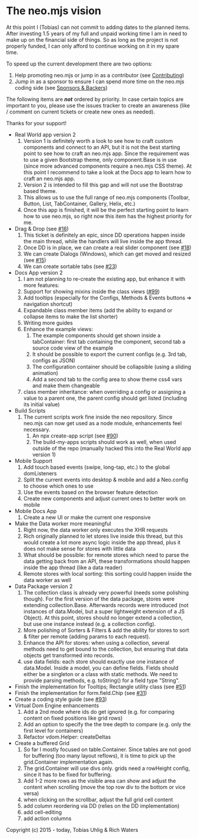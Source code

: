 # The neo.mjs vision

At this point I (Tobias) can not commit to adding dates to the planned items.
After investing 1.5 years of my full and unpaid working time I am in need to make up on the financial side of things.
So as long as the project is not properly funded, I can only afford to continue working on it in my spare time.

To speed up the current development there are two options:
1. Help promoting neo.mjs or jump in as a contributor (see <a href="../CONTRIBUTING.md">Contributing</a>)
2. Jump in as a sponsor to ensure I can spend more time on the neo.mjs coding side (see <a href="../BACKERS.md">Sponsors & Backers</a>)

The following items are ***not*** ordered by priority. In case certain topics are important to you, please use the issues
tracker to create an awareness (like / comment on current tickets or create new ones as needed).

Thanks for your support!

* Real World app version 2
    1. Version 1 is definitely worth a look to see how to craft custom components and connect to an API,
    but it is not the best starting point to see how to craft an neo.mjs app. Since the requirement was to use a given
    Bootstrap theme, only component.Base is in use (since more advanced components require a neo.mjs CSS theme).
    At this point I recommend to take a look at the Docs app to learn how to craft an neo.mjs app.
    2. Version 2 is intended to fill this gap and will not use the Bootstrap based theme.
    3. This allows us to use the full range of neo.mjs components (Toolbar, Button, List, TabContainer, Gallery, Helix, etc.)
    4. Once this app is finished, it will be the perfect starting point to learn how to use neo.mjs,
    so right now this item has the highest priority for me.
* Drag & Drop (see <a href="https://github.com/neomjs/neo/issues/16">#16</a>)
    1. This ticket is definitely an epic, since DD operations happen inside the main thread, while the handlers will
    live inside the app thread.
    2. Once DD is in place, we can create a real slider component (see <a href="https://github.com/neomjs/neo/issues/18">#18</a>)
    3. We can create Dialogs (Windows), which can get moved and resized (see <a href="https://github.com/neomjs/neo/issues/15">#15</a>)
    4. We can create sortable tabs (see <a href="https://github.com/neomjs/neo/issues/23">#23</a>)
* Docs App version 2
    1. I am not planning to re-create the existing app, but enhance it with more features:
    2. Support for showing mixins inside the class views (<a href="https://github.com/neomjs/neo/issues/99">#99</a>)
    3. Add tooltips (especially for the Configs, Methods & Events buttons => navigation shortcut)
    4. Expandable class member items (add the ability to expand or collapse items to make the list shorter)
    5. Writing more guides
    6. Enhance the example views:
        1. The example components should get shown inside a tabContainer: first tab containing the component,
        second tab a source code view of the example
        2. It should be possible to export the current configs (e.g. 3rd tab, configs as JSON)
        3. The configuration container should be collapsible (using a sliding animation)
        4. Add a second tab to the config area to show theme css4 vars and make them changeable
    7. class member inheritance: when overriding a config or assigning a value to a parent one, the parent config
    should get listed (including its initial value)
* Build Scripts
    1. The current scripts work fine inside the neo repository. Since neo.mjs can now get used as a node module,
    enhancements feel necessary.
        1. An npx create-app script (see <a href="https://github.com/neomjs/neo/issues/90">#90</a>)
        2. The build-my-apps scripts should work as well, when used outside of the repo (manually hacked this into the
        Real World app version 1)
* Mobile Support
    1. Add touch based events (swipe, long-tap, etc.) to the global domListeners
    2. Split the current events into desktop & mobile and add a Neo.config to choose which ones to use
    3. Use the events based on the browser feature detection
    4. Create new components and adjust current ones to better work on mobile
* Mobile Docs App
    1. Create a new UI or make the current one responsive
* Make the Data worker more meaningful
    1. Right now, the data worker only executes the XHR requests
    2. Rich originally planned to let stores live inside this thread, but this would create a lot more async logic inside
    the app thread, plus it does not make sense for stores with little data
    3. What should be possible: for remote stores which need to parse the data getting back from an API, these transformations
    should happen inside the app thread (like a data reader)
    4. Remote stores with local sorting: this sorting could happen inside the data worker as well
* Data Package version 2
    1. The collection class is already very powerful (needs some polishing though). For the first version of the data
    package, stores were extending collection.Base. Afterwards records were introduced (not instances of data.Model,
    but a super lightweight extension of a JS Object). At this point, stores should no longer extend a collection,
    but use one instance instead (e.g. a collection config).
    2. More polishing of Sorters & Filters & add the ability for stores to sort & filter per remote (adding params to
    each request).
    3. Enhance the API for stores: when using a collection, several methods need to get bound to the collection, but
    ensuring that data objects get transformed into records.
    4. use data fields: each store should exactly use one instance of data.Model. Inside a model, you can define fields.
    Fields should either be a singleton or a class with static methods. We need to provide parsing methods, e.g. toString()
    for a field type "String".
* Finish the implementation for Tooltips; Rectangle utility class (see <a href="https://github.com/neomjs/neo/issues/51">#51</a>)
* Finish the implementation for form.field.Chip (see <a href="https://github.com/neomjs/neo/issues/31">#31</a>)
* Create a coding style guide (see <a href="https://github.com/neomjs/neo/issues/93">#93</a>)
* Virtual Dom Engine enhancements
    1. Add a 2nd mode where ids do get ignored (e.g. for comparing content on fixed positions like grid rows)
    2. Add an option to specify the the tree depth to compare (e.g. only the first level for containers)
    3. Refactor vdom.Helper: createDeltas
* Create a buffered Grid
    1. So far I mostly focused on table.Container. Since tables are not good for buffering (too many layout reflows),
    it is time to pick up the grid.Container implementation again.
    2. The grid.Container will use divs only. grids need a rowHeight config, since it has to be fixed for buffering.
    3. Add 1-2 more rows as the visible area can show and adjust the content when scrolling (move the top row div to
    the bottom or vice versa)
    4. when clicking on the scrollbar, adjust the full grid cell content
    5. add column reordering via DD (relies on the DD implementation)
    6. add cell-editing
    7. add action columns
        
Copyright (c) 2015 - today, Tobias Uhlig & Rich Waters